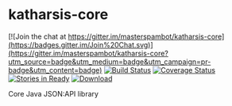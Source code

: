 # katharsis-core

[![Join the chat at https://gitter.im/masterspambot/katharsis-core](https://badges.gitter.im/Join%20Chat.svg)](https://gitter.im/masterspambot/katharsis-core?utm_source=badge&utm_medium=badge&utm_campaign=pr-badge&utm_content=badge)
[![Build Status](https://travis-ci.org/masterspambot/katharsis-core.svg?branch=master)](https://travis-ci.org/masterspambot/katharsis-core)
[![Coverage Status](https://coveralls.io/repos/masterspambot/katharsis-core/badge.svg)](https://coveralls.io/r/masterspambot/katharsis-core)
[![Stories in Ready](https://badge.waffle.io/masterspambot/katharsis-core.png?label=ready&title=Ready)](https://waffle.io/masterspambot/katharsis-core)
[ ![Download](https://api.bintray.com/packages/masterspambot/maven/katharsis/images/download.svg) ](https://bintray.com/masterspambot/maven/katharsis/_latestVersion)


Core Java JSON:API library
